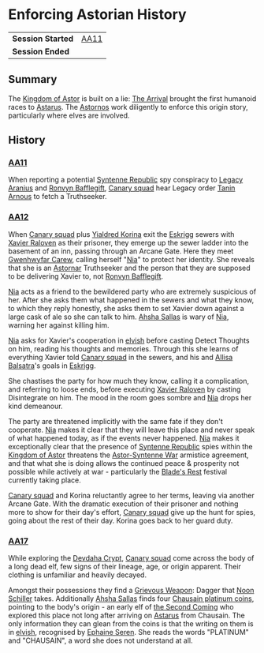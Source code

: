 # Enforcing Astorian History

|||
| --- | --- |
| **Session Started** | [AA11](../sessions/AA11.md) | storyline.2
| **Session Ended** | |

## Summary

The [Kingdom of Astor](../civilisations/kingdom-of-astor/kingdom-of-astor.md) is built on a lie: [The Arrival](../history/events/the-third-coming.md) brought the first humanoid races to [Astarus](../planes/astarus.md). The [Astornos](../organisations/astornos.md) work diligently to enforce this origin story, particularly where elves are involved.

## History

### [AA11](../sessions/AA11.md)

When reporting a potential [Syntenne Republic](../civilisations/syntenne-republic/syntenne-republic.md) spy conspiracy to [Legacy Aranius](../characters/legacy-aranius.md) and [Ronvyn Bafflegift](../characters/ronvyn-bafflegift.md), [Canary squad](../organisations/astorrel/squads/canary-squad.md) hear Legacy order [Tanin Arnous](../characters/tanin-arnous.md) to fetch a Truthseeker.

### [AA12](../sessions/AA12.md)

When [Canary squad](../organisations/astorrel/squads/canary-squad.md) plus [Yialdred Korina](../characters/yialdred-korina.md) exit the [Eskrigg](../places/cities/eskrigg.md) sewers with [Xavier Raloven](../characters/xavier-raloven.md) as their prisoner, they emerge up the sewer ladder into the basement of an inn, passing through an Arcane Gate. Here they meet [Gwenhwyfar Carew](../characters/gwenhwyfar-carew.md), calling herself "[Nia](../characters/gwenhwyfar-carew.md)" to protect her identity. She reveals that she is an [Astornar](../organisations/astornar.md) Truthseeker and the person that they are supposed to be delivering Xavier to, not [Ronvyn Bafflegift](../characters/ronvyn-bafflegift.md).

[Nia](../characters/gwenhwyfar-carew.md) acts as a friend to the bewildered party who are extremely suspicious of her. After she asks them what happened in the sewers and what they know, to which they reply honestly, she asks them to set Xavier down against a large cask of ale so she can talk to him. [Ahsha Sallas](../characters/ahsha-sallas.md) is wary of [Nia](../characters/gwenhwyfar-carew.md), warning her against killing him.

[Nia](../characters/gwenhwyfar-carew.md) asks for Xavier's cooperation in [elvish](../languages/elvish.md) before casting Detect Thoughts on him, reading his thoughts and memories. Through this she learns of everything Xavier told [Canary squad](../organisations/astorrel/squads/canary-squad.md) in the sewers, and his and [Allisa Balsatra](../characters/allisa-balsatra.md)'s goals in [Eskrigg](../places/cities/eskrigg.md).

She chastises the party for how much they know, calling it a complication, and referring to loose ends, before executing [Xavier Raloven](../characters/xavier-raloven.md) by casting Disintegrate on him. The mood in the room goes sombre and [Nia](../characters/gwenhwyfar-carew.md) drops her kind demeanour.

The party are threatened implicitly with the same fate if they don't cooperate. [Nia](../characters/gwenhwyfar-carew.md) makes it clear that they will leave this place and never speak of what happened today, as if the events never happened. [Nia](../characters/gwenhwyfar-carew.md) makes it exceptionally clear that the presence of [Syntenne Republic](../civilisations/syntenne-republic/syntenne-republic.md) spies within the [Kingdom of Astor](../civilisations/kingdom-of-astor/kingdom-of-astor.md) threatens the [Astor-Syntenne War](../history/events/astor-syntenne-war.md) armistice agreement, and that what she is doing allows the continued peace & prosperity not possible while actively at war - particularly the [Blade's Rest](../festivals/blades-rest.md) festival currently taking place.

[Canary squad](../organisations/astorrel/squads/canary-squad.md) and Korina reluctantly agree to her terms, leaving via another Arcane Gate. With the dramatic execution of their prisoner and nothing more to show for their day's effort, [Canary squad](../organisations/astorrel/squads/canary-squad.md) give up the hunt for spies, going about the rest of their day. Korina goes back to her guard duty.

### [AA17](../sessions/AA17.md)

While exploring the [Devdaha Crypt](../places/dungeons/devdaha-crypt.md), [Canary squad](../organisations/astorrel/squads/canary-squad.md) come across the body of a long dead elf, few signs of their lineage, age, or origin apparent. Their clothing is unfamiliar and heavily decayed.

Amongst their possessions they find a [Grievous Weapon](../items/magic/enchantments/grievous-weapon.md): Dagger that [Noon Schiller](../characters/noon-schiller.md) takes. Additionally [Ahsha Sallas](../characters/ahsha-sallas.md) finds four [Chausain platinum coins](../items/coins/chausain-platinum-coin.md), pointing to the body's origin - an early elf of [the Second Coming](../history/events/the-second-coming.md) who explored this place not long after arriving on [Astarus](../planes/astarus.md) from Chausain. The only information they can glean from the coins is that the writing on them is in [elvish](../languages/elvish.md), recognised by [Ephaine Seren](../characters/ephaine-seren.md). She reads the words "PLATINUM" and "CHAUSAIN", a word she does not understand at all.
